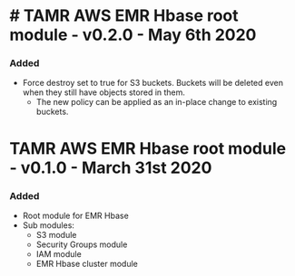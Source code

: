 # # TAMR AWS EMR Hbase root module - v0.2.0 - May 6th 2020

### Added
* Force destroy set to true for S3 buckets. Buckets will be deleted even when they still have objects stored in them.
    * The new policy can be applied as an in-place change to existing buckets.

# TAMR AWS EMR Hbase root module - v0.1.0 - March 31st 2020

### Added
* Root module for EMR Hbase
* Sub modules:
    * S3 module
    * Security Groups module
    * IAM module
    * EMR Hbase cluster module
